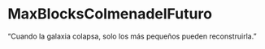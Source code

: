 # MaxBlocksColmenadelFuturo
“Cuando la galaxia colapsa, solo los más pequeños pueden reconstruirla.”
